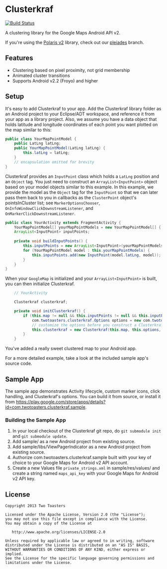 # Clusterkraf

[![Build Status](https://travis-ci.org/motirolabs/clusterkraf.png)](https://travis-ci.org/motirolabs/clusterkraf)

A clustering library for the Google Maps Android API v2.

If you're using the [Polaris v2](https://github.com/cyrilmottier/Polaris2) library, check out our [pleiades](https://github.com/twotoasters/clusterkraf/tree/pleiades) branch.

## Features

- Clustering based on pixel proximity, not grid membership
- Animated cluster transitions
- Supports Android v2.2 (Froyo) and higher

## Setup

It's easy to add Clusterkraf to your app. Add the Clusterkraf library folder as an Android project to your Eclipse/ADT workspace, and reference it from your app as a library project. Also, we assume you have a data object that holds latitude and longitude coordinates of each point you want plotted on the map similar to this:

```java
public class YourMapPointModel {
    public LatLng latLng;
    public YourMapPointModel(LatLng latLng) {
        this.latLng = latLng;
    }
    // encapsulation omitted for brevity
}
```

Clusterkraf provides an `InputPoint` class which holds a `LatLng` position and an `Object` tag. You just need to construct an `ArrayList<InputPoint>` object based on your model objects similar to this example. In this example, we provide the model as the `Object` tag for the `InputPoint` so that we can later pass them back to you in callbacks as the `ClusterPoint` object's pointsInCluster list; see `MarkerOptionsChooser`, `OnInfoWindowClickDownstreamListener`, and `OnMarkerClickDownstreamListener`.

```java
public class YourActivity extends FragmentActivity {
    YourMapPointModel[] yourMapPointModels = new YourMapPointModel[] { new YourMapPointModel(new LatLng(0d, 1d) /* etc */ ) };
    ArrayList<InputPoint> inputPoints;
        
    private void buildInputPoints() {
        this.inputPoints = new ArrayList<InputPoint>(yourMapPointModels.length);
        for (YourMapPointModel model : this.yourMapPointModels) {
            this.inputPoints.add(new InputPoint(model.latLng, model));
        }
    }
}
```

When your `GoogleMap` is initialized and your `ArrayList<InputPoint>` is built, you can then initialize Clusterkraf.

```java
    // YourActivity

    Clusterkraf clusterkraf;

    private void initClusterkraf() {
        if (this.map != null && this.inputPoints != null && this.inputPoints.size() > 0) {
    		com.twotoasters.clusterkraf.Options options = new com.twotoasters.clusterkraf.Options();
    		// customize the options before you construct a Clusterkraf instance
    		this.clusterkraf = new Clusterkraf(this.map, this.options, this.inputPoints);
    	}
    }
```

You've added a really sweet clustered map to your Android app.

For a more detailed example, take a look at the included sample app's source code. 

## Sample App

The sample app demonstrates Activity lifecycle, custom marker icons, click handling, and Clusterkraf's options. You can build it from source, or install it from https://play.google.com/store/apps/details?id=com.twotoasters.clusterkraf.sample.

### Building the Sample App

1. In your local checkout of the Clusterkraf git repo, do `git submodule init` and `git submodule update`.
2. Add sample/ as a new Android project from existing source.
3. Add sample/libs/ViewPagerIndicator as a new Android project from existing source.
4. Authorize com.twotoasters.clusterkraf.sample built with your key of choice to your Google Maps for Android v2 API account.
5. Create a new Values file `private_strings.xml` in sample/res/values/ and create a string named `maps_api_key` with your Google Maps for Android v2 API key.

## License

    Copyright 2013 Two Toasters

    Licensed under the Apache License, Version 2.0 (the "License");
    you may not use this file except in compliance with the License.
    You may obtain a copy of the License at

       http://www.apache.org/licenses/LICENSE-2.0

    Unless required by applicable law or agreed to in writing, software
    distributed under the License is distributed on an "AS IS" BASIS,
    WITHOUT WARRANTIES OR CONDITIONS OF ANY KIND, either express or implied.
    See the License for the specific language governing permissions and
    limitations under the License.
